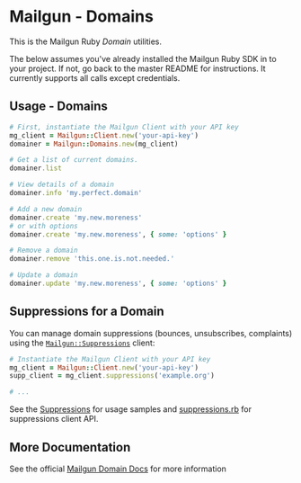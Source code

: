 Mailgun - Domains
====================

This is the Mailgun Ruby *Domain* utilities.

The below assumes you've already installed the Mailgun Ruby SDK in to your
project. If not, go back to the master README for instructions. It currently supports
all calls except credentials.

Usage - Domains
-----------------------

```ruby
# First, instantiate the Mailgun Client with your API key
mg_client = Mailgun::Client.new('your-api-key')
domainer = Mailgun::Domains.new(mg_client)

# Get a list of current domains.
domainer.list

# View details of a domain
domainer.info 'my.perfect.domain'

# Add a new domain
domainer.create 'my.new.moreness'
# or with options
domainer.create 'my.new.moreness', { some: 'options' }

# Remove a domain
domainer.remove 'this.one.is.not.needed.'

# Update a domain
domainer.update 'my.new.moreness', { some: 'options' }
```

Suppressions for a Domain
-------------------------

You can manage domain suppressions (bounces, unsubscribes, complaints) using the
[`Mailgun::Suppressions`](/docs/Suppressions.md) client:

```ruby
# Instantiate the Mailgun Client with your API key
mg_client = Mailgun::Client.new('your-api-key')
supp_client = mg_client.suppressions('example.org')

# ...
```

See the [Suppressions](/docs/Suppressions.md) for usage samples and
[suppressions.rb](/lib/mailgun/suppressions.rb) for suppressions client API.


More Documentation
------------------
See the official [Mailgun Domain Docs](https://documentation.mailgun.com/api-domains.html)
for more information
